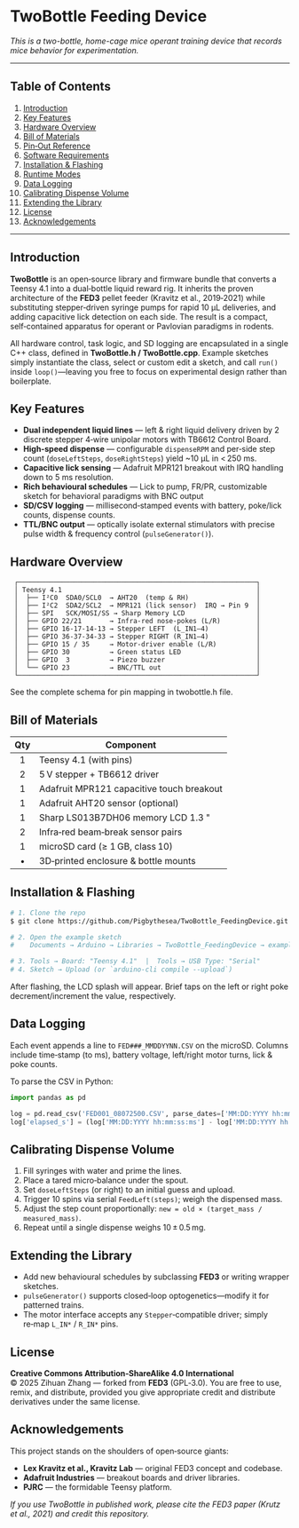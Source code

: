 # TwoBottle Feeding Device

*This is a two-bottle, home-cage mice operant training device that records mice behavior for experimentation.*

---

## Table of Contents

1. [Introduction](#introduction)
2. [Key Features](#key-features)
3. [Hardware Overview](#hardware-overview)
4. [Bill of Materials](#bill-of-materials)
5. [Pin‑Out Reference](#pin-out-reference)
6. [Software Requirements](#software-requirements)
7. [Installation & Flashing](#installation--flashing)
8. [Runtime Modes](#runtime-modes)
9. [Data Logging](#data-logging)
10. [Calibrating Dispense Volume](#calibrating-dispense-volume)
11. [Extending the Library](#extending-the-library)
12. [License](#license)
13. [Acknowledgements](#acknowledgements)

---

## Introduction

**TwoBottle** is an open‑source library and firmware bundle that converts a Teensy 4.1 into a dual‑bottle liquid reward rig.  It inherits the proven architecture of the **FED3** pellet feeder (Kravitz et al., 2019‑2021) while substituting stepper‑driven syringe pumps for rapid 10 µL deliveries, and adding capacitive lick detection on each side. The result is a compact, self‑contained apparatus for operant or Pavlovian paradigms in rodents.

All hardware control, task logic, and SD logging are encapsulated in a single C++ class, defined in **TwoBottle.h / TwoBottle.cpp**.  Example sketches simply instantiate the class, select or custom edit a sketch, and call `run()` inside `loop()`—leaving you free to focus on experimental design rather than boilerplate.

## Key Features

* **Dual independent liquid lines** — left & right liquid delivery driven by 2 discrete stepper 4‑wire unipolar motors with TB6612 Control Board.
* **High‑speed dispense** — configurable `dispenseRPM` and per‑side step count (`doseLeftSteps`, `doseRightSteps`) yield \~10 µL in < 250 ms.
* **Capacitive lick sensing** — Adafruit MPR121 breakout with IRQ handling down to 5 ms resolution.
* **Rich behavioural schedules** — Lick to pump, FR/PR, customizable sketch for behavioral paradigms with BNC output
* **SD/CSV logging** — millisecond‑stamped events with battery, poke/lick counts, dispense counts.
* **TTL/BNC output** — optically isolate external stimulators with precise pulse width & frequency control (`pulseGenerator()`).

## Hardware Overview

```
 ┌────────────────────────────────────────────────────────────┐
 │ Teensy 4.1                                                 │
 │  ├── I²C0  SDA0/SCL0  → AHT20  (temp & RH)                 │
 │  ├── I²C2  SDA2/SCL2  → MPR121 (lick sensor)  IRQ → Pin 9  │
 │  ├── SPI   SCK/MOSI/SS → Sharp Memory LCD                  │
 │  ├── GPIO 22/21       → Infra‑red nose‑pokes (L/R)         │ 
 │  ├── GPIO 16‑17‑14‑13 → Stepper LEFT  (L_IN1–4)            │
 │  ├── GPIO 36‑37‑34‑33 → Stepper RIGHT (R_IN1–4)            │
 │  ├── GPIO 15 / 35     → Motor‑driver enable (L/R)          │
 │  ├── GPIO 30          → Green status LED                   │
 │  ├── GPIO  3          → Piezo buzzer                       │
 │  └── GPIO 23          → BNC/TTL out                        │
 └────────────────────────────────────────────────────────────┘
```
See the complete schema for pin mapping in twobottle.h file. 

## Bill of Materials

| Qty | Component                                 |
| :-: | ----------------------------------------- |
|  1  | Teensy 4.1 (with pins)                    |
|  2  | 5 V stepper + TB6612 driver               |
|  1  | Adafruit MPR121 capacitive touch breakout |
|  1  | Adafruit AHT20 sensor (optional)          |
|  1  | Sharp LS013B7DH06 memory LCD 1.3 "        |
|  2  | Infra‑red beam‑break sensor pairs         |
|  1  | microSD card (≥ 1 GB, class 10)           |
|  •  | 3D‑printed enclosure & bottle mounts      |


## Installation & Flashing

```bash
# 1. Clone the repo
$ git clone https://github.com/Pigbythesea/TwoBottle_FeedingDevice.git

# 2. Open the example sketch
#    Documents → Arduino → Libraries → TwoBottle_FeedingDevice → examples

# 3. Tools → Board: "Teensy 4.1"  |  Tools → USB Type: "Serial"
# 4. Sketch → Upload (or `arduino-cli compile --upload`)
```

After flashing, the LCD splash will appear. Brief taps on the left or right poke decrement/increment the value, respectively.

## Data Logging

Each event appends a line to `FED###_MMDDYYNN.CSV` on the microSD.  Columns include time‑stamp (to ms), battery voltage, left/right motor turns, lick & poke counts.

To parse the CSV in Python:

```python
import pandas as pd

log = pd.read_csv('FED001_08072500.CSV', parse_dates=['MM:DD:YYYY hh:mm:ss:ms'])
log['elapsed_s'] = (log['MM:DD:YYYY hh:mm:ss:ms'] - log['MM:DD:YYYY hh:mm:ss:ms'][0]).dt.total_seconds()
```

## Calibrating Dispense Volume

1. Fill syringes with water and prime the lines.
2. Place a tared micro‑balance under the spout.
3. Set `doseLeftSteps` (or right) to an initial guess and upload.
4. Trigger 10 spins via serial `FeedLeft(steps)`; weigh the dispensed mass.
5. Adjust the step count proportionally: `new = old × (target_mass / measured_mass)`.
6. Repeat until a single dispense weighs 10 ± 0.5 mg.

## Extending the Library

* Add new behavioural schedules by subclassing **FED3** or writing wrapper sketches.
* `pulseGenerator()` supports closed‑loop optogenetics—modify it for patterned trains.
* The motor interface accepts any `Stepper`‑compatible driver; simply re‑map `L_IN*` / `R_IN*` pins.

## License

**Creative Commons Attribution‑ShareAlike 4.0 International**
© 2025 Zihuan Zhang — forked from **FED3** (GPL‑3.0).  You are free to use, remix, and distribute, provided you give appropriate credit and distribute derivatives under the same license.

## Acknowledgements

This project stands on the shoulders of open‑source giants:

* **Lex Kravitz et al., Kravitz Lab** — original FED3 concept and codebase.
* **Adafruit Industries** — breakout boards and driver libraries.
* **PJRC** — the formidable Teensy platform.

*If you use TwoBottle in published work, please cite the FED3 paper (Krutz et al., 2021) and credit this repository.*
